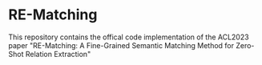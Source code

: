 # RE-Matching
This repository contains the offical code implementation of the ACL2023 paper "RE-Matching: A Fine-Grained Semantic Matching Method for Zero-Shot Relation Extraction"
